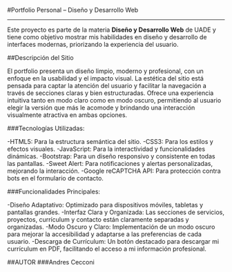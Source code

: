 #Portfolio Personal – Diseño y Desarrollo Web
___
Este proyecto es parte de la materia **Diseño y Desarrollo Web** de UADE y tiene como objetivo mostrar mis habilidades en diseño y desarrollo de interfaces modernas, priorizando la experiencia del usuario.

##Descripción del Sitio

El portfolio presenta un diseño limpio, moderno y profesional, con un enfoque en la usabilidad y el impacto visual. La estética del sitio está pensada para captar la atención del usuario y facilitar la navegación a través de secciones claras y bien estructuradas. Ofrece una experiencia intuitiva tanto en modo claro como en modo oscuro, permitiendo al usuario elegir la versión que más le acomode y brindando una interacción visualmente atractiva en ambas opciones.

###Tecnologías Utilizadas:

-HTML5: Para la estructura semántica del sitio.
-CSS3: Para los estilos y efectos visuales.
-JavaScript: Para la interactividad y funcionalidades dinámicas.
-Bootstrap: Para un diseño responsivo y consistente en todas las pantallas.
-Sweet Alert: Para notificaciones y alertas personalizadas, mejorando la interacción.
-Google reCAPTCHA API: Para protección contra bots en el formulario de contacto.

###Funcionalidades Principales:

-Diseño Adaptativo: Optimizado para dispositivos móviles, tabletas y pantallas grandes.
-Interfaz Clara y Organizada: Las secciones de servicios, proyectos, currículum y contacto están claramente separadas y organizadas.
-Modo Oscuro y Claro: Implementación de un modo oscuro para mejorar la accesibilidad y adaptarse a las preferencias de cada usuario.
-Descarga de Currículum: Un botón destacado para descargar mi currículum en PDF, facilitando el acceso a mi información profesional.

##AUTOR
###Andres Cecconi
